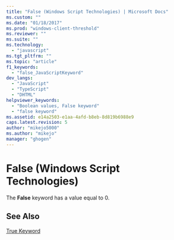 ```yaml
---
title: "False (Windows Script Technologies) | Microsoft Docs"
ms.custom: ""
ms.date: "01/18/2017"
ms.prod: "windows-client-threshold"
ms.reviewer: ""
ms.suite: ""
ms.technology: 
  - "javascript"
ms.tgt_pltfrm: ""
ms.topic: "article"
f1_keywords: 
  - "false_JavaScriptKeyword"
dev_langs: 
  - "JavaScript"
  - "TypeScript"
  - "DHTML"
helpviewer_keywords: 
  - "Boolean values, False keyword"
  - "false keyword"
ms.assetid: e14a2503-e1aa-4afd-b8eb-8d819b6988e9
caps.latest.revision: 5
author: "mikejo5000"
ms.author: "mikejo"
manager: "ghogen"
---
```

# False (Windows Script Technologies)
The **False** keyword has a value equal to 0.  
  
## See Also  
 [True Keyword](../../javascript/misc/true-keyword.md)